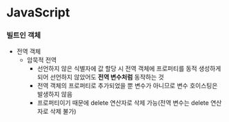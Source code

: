 # JavaScript
### 빌트인 객체
* 전역 객체
  * 암묵적 전역
    * 선언하지 않은 식별자에 값 할당 시 전역 객체에 프로퍼티를 동적 생성하게 되어 선언하지 않았어도 **전역 변수처럼** 동작하는 것
    * 전역 객체의 프로퍼티로 추가되었을 뿐 변수가 아니므로 변수 호이스팅은 발생하지 않음
    * 프로퍼티이기 때문에 delete 연산자로 삭제 가능(전역 변수는 delete 연산자로 삭제 불가)